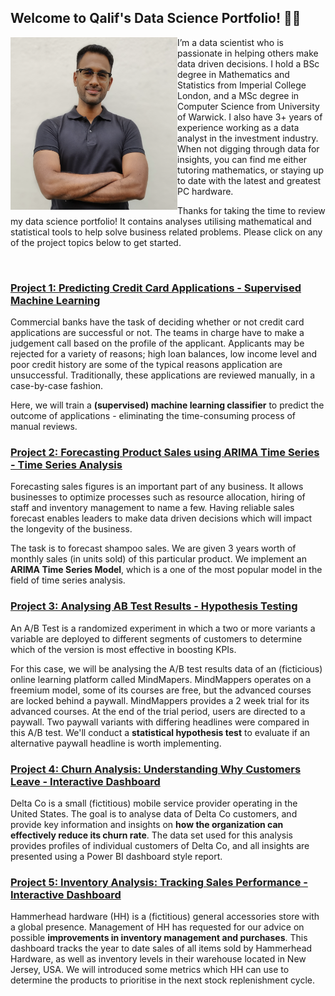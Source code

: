 ## Welcome to Qalif's Data Science Portfolio! 👋🏽
<img align="left" src="https://github.com/Qalif-R/Qalif_Data_Science_Portfolio/blob/main/profile_pic_.png?raw=true">
I’m a data scientist who is passionate in helping others make data driven decisions. I hold a BSc degree in Mathematics and Statistics from Imperial College London, and  a MSc degree in Computer Science from University of Warwick. I also have 3+ years of experience working as a data analyst in the investment industry. When not digging through data for insights, you can find me either tutoring mathematics, or staying up to date with the latest and greatest PC hardware.
<br/>

Thanks for taking the time to review my data science portfolio! It contains analyses utilising mathematical and statistical tools to help solve business related problems. Please click on any of the project topics below to get started.

<br/>

### [Project 1: Predicting Credit Card Applications - Supervised Machine Learning](https://github.com/Qalif-R/Predicting_Credit_Card_Applications)
Commercial banks have the task of deciding whether or not credit card applications are successful or not. The teams in charge have to make a judgement call based on the profile of the applicant. Applicants may be rejected for a variety of reasons; high loan balances, low income level and poor credit history are some of the typical reasons application are unsuccessful. Traditionally, these applications are reviewed manually, in a case-by-case fashion. 

Here, we will train a **(supervised) machine learning classifier** to predict the outcome of applications - eliminating the time-consuming process of manual reviews.

### [Project 2: Forecasting Product Sales using ARIMA Time Series - Time Series Analysis](https://github.com/Qalif-R/ARIMA_Time_Series_Analysis)
Forecasting sales figures is an important part of any business. It allows businesses to optimize processes such as resource allocation, hiring of staff and inventory management to name a few. Having reliable sales forecast enables leaders to make data driven decisions which will impact the longevity of the business.

The task is to forecast shampoo sales. We are given 3 years worth of monthly sales (in units sold) of this particular product. We implement an **ARIMA Time Series Model**, which is a one of the most popular model in the field of time series analysis.

### [Project 3: Analysing AB Test Results - Hypothesis Testing](https://github.com/Qalif-R/AB_Test_Analysis)

An A/B Test is a randomized experiment in which a two or more variants a variable are deployed to different segments of customers to determine which of the version is most effective in boosting KPIs. 

For this case, we will be analysing the A/B test results data of an (ficticious) online learning platform called MindMapers. MindMappers operates on a freemium model, some of its courses are free, but the advanced courses are locked behind a paywall. MindMappers provides a 2 week trial for its advanced courses. At the end of the trial period, users are directed to a paywall. Two paywall variants with differing headlines were compared in this A/B test. We'll conduct a **statistical hypothesis test** to evaluate if an alternative paywall headline is worth implementing.

### [Project 4: Churn Analysis: Understanding Why Customers Leave - Interactive Dashboard](https://github.com/Qalif-R/Churn-Analysis)
Delta Co is a small (fictitious) mobile service provider operating in the United States.
The goal is to analyse data of Delta Co customers, and provide key information and insights on **how the organization can effectively reduce its churn rate**.
The data set used for this analysis provides profiles of  individual customers of Delta Co, and all insights are presented using a Power BI dashboard style report.

### [Project 5: Inventory Analysis: Tracking Sales Performance - Interactive Dashboard](https://github.com/Qalif-R/Inventory_Analysis)
Hammerhead hardware (HH) is a (fictitious) general accessories store with a global presence. Management of HH has requested for our advice on possible **improvements in inventory management and purchases**.
This dashboard tracks the year to date sales of all items sold by Hammerhead Hardware, as well as inventory levels in their warehouse located in New Jersey, USA. We will introduced some metrics which HH can use to determine the products to prioritise in the next stock replenishment cycle.

